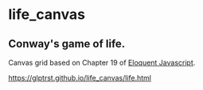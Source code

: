 # life_canvas

## Conway's game of life.

Canvas grid based on Chapter 19 of [Eloquent Javascript](https://eloquentjavascript.net/).

https://glptrst.github.io/life_canvas/life.html
